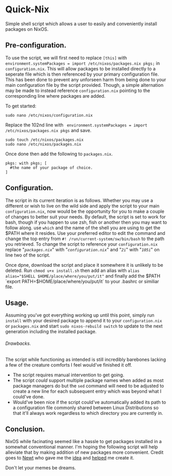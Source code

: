 # Quick-Nix
Simple shell script which allows a user to easily and conveniently install packages on NixOS.


## Pre-configuration.

To use the script, we will first need to replace `[this]` with `environment.systemPackages = import /etc/nixos/packages.nix pkgs;` in `configuration.nix`. This will allow packages to be installed directly to a seperate file which is then referenced by your primary configuration file. This has been done to prevent any unforseen harm from being done to your main configuration file by the script provided. Though, a simple alternation may be made to instead reference `configuration.nix` pointing to the corresponding line where packages are added.

To get started:

```
sudo nano /etc/nixos/configuration.nix
```

Replace the 102nd line with ` environment.systemPackages = import /etc/nixos/packages.nix pkgs` and save.


```
sudo touch /etc/nixos/packages.nix
sudo nano /etc/nixos/packages.nix
```

Once done then add the following to `packages.nix`.

```
pkgs: with pkgs; [
  #the name of your package of choice.
]
```

## Configuration.

The script in its current iteration is as follows. Whether you may use a different or wish to live on the wild side and apply the script to your main `configuration.nix`, now would be the opportunity for you to make a couple of changes to better suit your needs. By default, the script is set to work for bash, though if you happen to use zsh, fish or another then you may want to follow along. use `which` and the name of the shell you are using to get the $PATH where it resides. Use your preferred editor to edit the command and change the top entry from `#! /run/current-system/sw/bin/bash` to the path you retrieved. To change the script to reference your `configuration.nix` replace "*`packages.nix`*" with "*`configuration.nix`*" and "*`2i`*" with "*`105i`*" on line two of the script.

Once dpne, download the script and place it somewhere it is unlikely to be deleted. Run `chmod u+x install.sh` then add an alias with `alias alias="$SHELL $HOME/place/where/you/put/it"` and finally add the $PATH `export PATH=$HOME/place/where/you/put/it` to your .bashrc or similiar file.

## Usage.

Assuming you've got everything working up until this point, simply run `install` with your desired package to append it to your `configuration.nix` or `packages.nix` and start `sudo nixos-rebuild switch` to update to the next generation including the installed package.

###### Drawbacks.

The script while functioning as intended is still incredibly barebones lacking a few of the creature comforts I feel would've finished it off.

* The script requires manual intervention to get going.
* The script *could* support multiple package names when added as most package managers do but the `sed` command will need to be adjusted to create a new line for each subsequent entry which was beyond what I could've done.
* Would've been nice if the script could've automatically added its path to a configuration file commonly shared between Linux Distributions so that it'll always work regardless to which directory you are currently in.

## Conclusion.

NixOS while facinating seemed like a hassle to get packages installed in a somewhat conventional manner. I'm hoping the following script will help alleviate that by making addition of new packages more convenient. Credit goes to [Newt](<https://stereophonic.space/users/newt>) who gave me the [idea](https://stereophonic.space/notice/ARRcB2PWAJ1Ut0AQaG) and [helped](https://stereophonic.space/notice/ARVg1QtC5iN8b8WrJo) me create it.

Don't let your memes be dreams.
